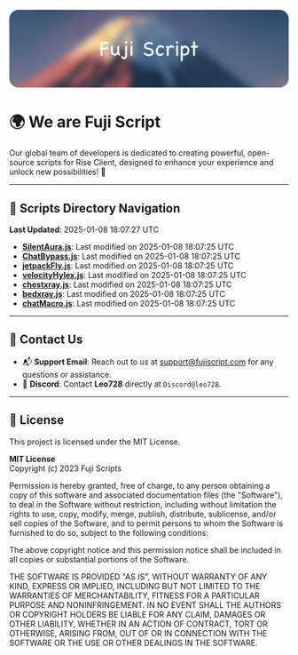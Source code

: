 ![Banner](.github/b.webp)

# 🌍 **We are Fuji Script**

Our global team of developers is dedicated to creating powerful, open-source scripts for Rise Client, designed to enhance your experience and unlock new possibilities! 🌟

---
<!-- SCRIPTS_NAVIGATION_START -->
## 📂 **Scripts Directory Navigation**

**Last Updated**: 2025-01-08 18:07:27 UTC

- **[SilentAura.js](scripts/SilentAura.js)**: Last modified on 2025-01-08 18:07:25 UTC
- **[ChatBypass.js](scripts/ChatBypass.js)**: Last modified on 2025-01-08 18:07:25 UTC
- **[jetpackFly.js](scripts/jetpackFly.js)**: Last modified on 2025-01-08 18:07:25 UTC
- **[velocityHylex.js](scripts/velocityHylex.js)**: Last modified on 2025-01-08 18:07:25 UTC
- **[chestxray.js](scripts/chestxray.js)**: Last modified on 2025-01-08 18:07:25 UTC
- **[bedxray.js](scripts/bedxray.js)**: Last modified on 2025-01-08 18:07:25 UTC
- **[chatMacro.js](scripts/chatMacro.js)**: Last modified on 2025-01-08 18:07:25 UTC

<!-- SCRIPTS_NAVIGATION_END -->

---

## 💬 **Contact Us**  
- 📬 **Support Email**: Reach out to us at [support@fujiscript.com](mailto:support@fujiscript.com) for any questions or assistance.  
- 💬 **Discord**: Contact **Leo728** directly at `Discord@leo728`.

---

## 📜 **License**

This project is licensed under the MIT License.  

**MIT License**  
Copyright (c) 2023 Fuji Scripts  

Permission is hereby granted, free of charge, to any person obtaining a copy of this software and associated documentation files (the "Software"), to deal in the Software without restriction, including without limitation the rights to use, copy, modify, merge, publish, distribute, sublicense, and/or sell copies of the Software, and to permit persons to whom the Software is furnished to do so, subject to the following conditions:  

The above copyright notice and this permission notice shall be included in all copies or substantial portions of the Software.  

THE SOFTWARE IS PROVIDED "AS IS", WITHOUT WARRANTY OF ANY KIND, EXPRESS OR IMPLIED, INCLUDING BUT NOT LIMITED TO THE WARRANTIES OF MERCHANTABILITY, FITNESS FOR A PARTICULAR PURPOSE AND NONINFRINGEMENT. IN NO EVENT SHALL THE AUTHORS OR COPYRIGHT HOLDERS BE LIABLE FOR ANY CLAIM, DAMAGES OR OTHER LIABILITY, WHETHER IN AN ACTION OF CONTRACT, TORT OR OTHERWISE, ARISING FROM, OUT OF OR IN CONNECTION WITH THE SOFTWARE OR THE USE OR OTHER DEALINGS IN THE SOFTWARE.  
